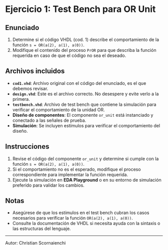 # Ejercicio 1: Test Bench para OR Unit

## Enunciado

1. Determine si el código VHDL (cod. 1) describe el comportamiento de la función `s = OR(a(2), a(1), a(0))`.  
2. Modifique el contenido del proceso `PrOR` para que describa la función requerida en caso de que el código no sea el deseado.

## Archivos incluidos

- **`cod1.vhd`**: Archivo original con el código del enunciado, es el que debemos revisar.
- **`design.vhd`**: Este es el archivo correcto. No desespere y evite verlo a la primera.
- **`testbench.vhd`**: Archivo de test bench que contiene la simulación para verificar el comportamiento de la unidad OR.
- **Diseño de componentes**: El componente `or_unit` está instanciado y conectado a las señales de prueba.
- **Simulación**: Se incluyen estímulos para verificar el comportamiento del diseño.

## Instrucciones

1. Revise el código del componente `or_unit` y determine si cumple con la función `s = OR(a(2), a(1), a(0))`.
2. Si el comportamiento no es el esperado, modifique el proceso correspondiente para implementar la función requerida.
3. Ejecute la simulación en **EDA Playground** o en su entorno de simulación preferido para validar los cambios.

## Notas

- Asegúrese de que los estímulos en el test bench cubran los casos necesarios para verificar la función `OR(a(2), a(1), a(0))`.
- Consulte la documentación de VHDL si necesita ayuda con la sintaxis o las estructuras del lenguaje.

---
Autor: Christian Scornaienchi
